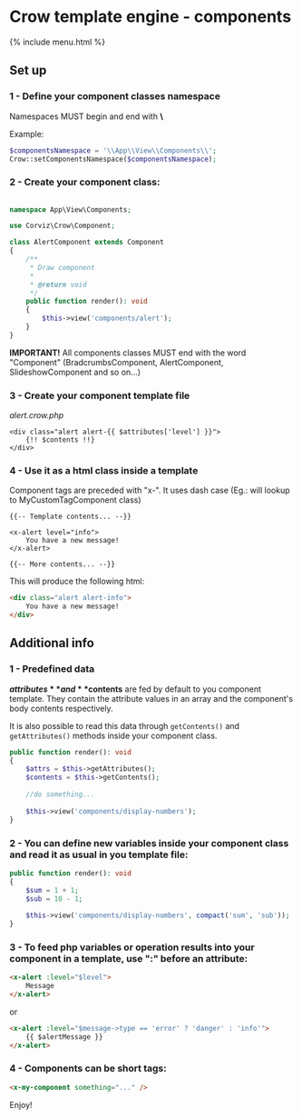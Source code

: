 # Crow template engine - components

{% include menu.html %}

## Set up

### 1 - Define your component classes namespace

Namespaces MUST begin and end with **\\**

Example:
```php
$componentsNamespace = '\\App\\View\\Components\\';
Crow::setComponentsNamespace($componentsNamespace);
```

### 2 - Create your component class:

```php
 
namespace App\View\Components;

use Corviz\Crow\Component;

class AlertComponent extends Component
{
    /**
     * Draw component
     *
     * @return void
     */
    public function render(): void
    {        
        $this->view('components/alert');
    }
}
```
**IMPORTANT!** All components classes MUST end with the word "Component" (BradcrumbsComponent, AlertComponent, SlideshowComponent and so on...)

### 3 - Create your component template file

_alert.crow.php_
```
<div class="alert alert-{{ $attributes['level'] }}">
    {!! $contents !!}
</div>
```

### 4 - Use it as a html class inside a template

Component tags are preceded with "x-". It uses dash case (Eg.: <x-my-cuscom-tag /> will lookup to MyCustomTagComponent class)

```
{{-- Template contents... --}}

<x-alert level="info">
    You have a new message!
</x-alert>

{{-- More contents... --}}
```

This will produce the following html:

```html
<div class="alert alert-info">
    You have a new message!
</div>
```


## Additional info

### 1 - Predefined data

**$attributes** and **$contents** are fed by default to you component template. 
They contain the attribute values in an array and the component's body contents respectively.

It is also possible to read this data through `getContents()` and `getAttributes()` methods inside your component class.

```php
public function render(): void
{
    $attrs = $this->getAttributes();
    $contents = $this->getContents();
    
    //do something...
            
    $this->view('components/display-numbers');
}
```

### 2 - You can define new variables inside your component class and read it as usual in you template file:

```php
public function render(): void
{
    $sum = 1 + 1;
    $sub = 10 - 1;
            
    $this->view('components/display-numbers', compact('sum', 'sub'));
}
```

### 3 - To feed php variables or operation results into your component in a template, use ":" before an attribute:

```html
<x-alert :level="$level">
    Message
</x-alert>
```

or

```html
<x-alert :level="$message->type == 'error' ? 'danger' : 'info'">
    {{ $alertMessage }}
</x-alert>
```

### 4 - Components can be short tags:

```html
<x-my-component something="..." />
```

Enjoy!